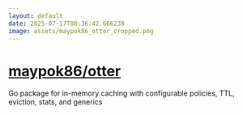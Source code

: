 ```yaml
---
layout: default
date: 2025-07-17T08:36:42.666238
image: assets/maypok86_otter_cropped.png
---
```


# [maypok86/otter](https://github.com/maypok86/otter)

Go package for in-memory caching with configurable policies, TTL, eviction, stats, and generics
